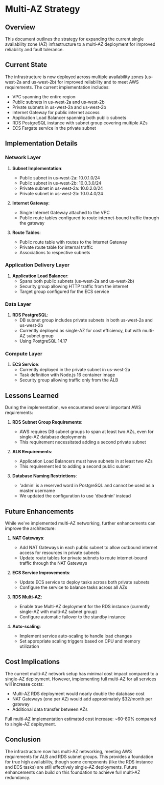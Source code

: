 # Multi-AZ Strategy

## Overview

This document outlines the strategy for expanding the current single availability zone (AZ) infrastructure to a multi-AZ deployment for improved reliability and fault tolerance.

## Current State

The infrastructure is now deployed across multiple availability zones (us-west-2a and us-west-2b) for improved reliability and to meet AWS requirements. The current implementation includes:

- VPC spanning the entire region
- Public subnets in us-west-2a and us-west-2b
- Private subnets in us-west-2a and us-west-2b
- Internet Gateway for public internet access
- Application Load Balancer spanning both public subnets
- RDS PostgreSQL instance with subnet group covering multiple AZs
- ECS Fargate service in the private subnet

## Implementation Details

### Network Layer

1. **Subnet Implementation**:

   - Public subnet in us-west-2a: 10.0.1.0/24
   - Public subnet in us-west-2b: 10.0.3.0/24
   - Private subnet in us-west-2a: 10.0.2.0/24
   - Private subnet in us-west-2b: 10.0.4.0/24

2. **Internet Gateway**:

   - Single Internet Gateway attached to the VPC
   - Public route tables configured to route internet-bound traffic through the gateway

3. **Route Tables**:
   - Public route table with routes to the Internet Gateway
   - Private route table for internal traffic
   - Associations to respective subnets

### Application Delivery Layer

1. **Application Load Balancer**:
   - Spans both public subnets (us-west-2a and us-west-2b)
   - Security group allowing HTTP traffic from the internet
   - Target group configured for the ECS service

### Data Layer

1. **RDS PostgreSQL**:
   - DB subnet group includes private subnets in both us-west-2a and us-west-2b
   - Currently deployed as single-AZ for cost efficiency, but with multi-AZ subnet group
   - Using PostgreSQL 14.17

### Compute Layer

1. **ECS Service**:
   - Currently deployed in the private subnet in us-west-2a
   - Task definition with Node.js 16 container image
   - Security group allowing traffic only from the ALB

## Lessons Learned

During the implementation, we encountered several important AWS requirements:

1. **RDS Subnet Group Requirements**:

   - AWS requires DB subnet groups to span at least two AZs, even for single-AZ database deployments
   - This requirement necessitated adding a second private subnet

2. **ALB Requirements**:

   - Application Load Balancers must have subnets in at least two AZs
   - This requirement led to adding a second public subnet

3. **Database Naming Restrictions**:
   - 'admin' is a reserved word in PostgreSQL and cannot be used as a master username
   - We updated the configuration to use 'dbadmin' instead

## Future Enhancements

While we've implemented multi-AZ networking, further enhancements can improve the architecture:

1. **NAT Gateways**:

   - Add NAT Gateways in each public subnet to allow outbound internet access for resources in private subnets
   - Update route tables for private subnets to route internet-bound traffic through the NAT Gateways

2. **ECS Service Improvements**:

   - Update ECS service to deploy tasks across both private subnets
   - Configure the service to balance tasks across all AZs

3. **RDS Multi-AZ**:

   - Enable true Multi-AZ deployment for the RDS instance (currently single-AZ with multi-AZ subnet group)
   - Configure automatic failover to the standby instance

4. **Auto-scaling**:
   - Implement service auto-scaling to handle load changes
   - Set appropriate scaling triggers based on CPU and memory utilization

## Cost Implications

The current multi-AZ network setup has minimal cost impact compared to a single-AZ deployment. However, implementing full multi-AZ for all services will increase costs:

- Multi-AZ RDS deployment would nearly double the database cost
- NAT Gateways (one per AZ) would add approximately $32/month per gateway
- Additional data transfer between AZs

Full multi-AZ implementation estimated cost increase: ~60-80% compared to single-AZ deployment.

## Conclusion

The infrastructure now has multi-AZ networking, meeting AWS requirements for ALB and RDS subnet groups. This provides a foundation for true high availability, though some components (like the RDS instance and ECS tasks) are still effectively single-AZ deployments. Future enhancements can build on this foundation to achieve full multi-AZ redundancy.
